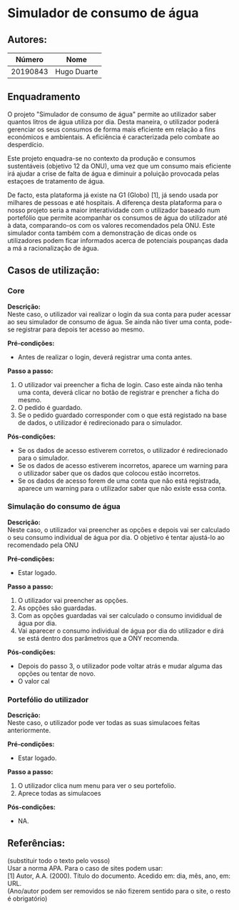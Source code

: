 # Simulador de consumo de água

## Autores:

| Número | Nome |
|--------|------|
|  20190843  | Hugo Duarte |

## Enquadramento

O projeto "Simulador de consumo de água" permite ao utilizador saber quantos litros de água utiliza por dia.
Desta maneira, o utilizador poderá gerenciar os seus consumos de forma mais eficiente em relação a fins económicos e ambientais. A eficiência é caracterizada pelo combate ao desperdício.

Este projeto enquadra-se no contexto da produção e consumos sustentáveis (objetivo 12 da ONU), uma vez que um consumo mais eficiente irá ajudar a crise de falta de água e diminuir a poluição provocada pelas estaçoes de tratamento de água.

De facto, esta plataforma já existe na G1 (Globo) [1], já sendo usada por milhares de pessoas e até hospitais. A diferença desta plataforma para o nosso projeto seria a maior interatividade com o utilizador baseado num portefólio que permite acompanhar os consumos de água do utilizador até à data, comparando-os com os valores recomendados pela ONU.
Este simulador conta também com a demonstração de dicas onde os utilizadores podem ficar informados acerca de potenciais poupanças dada a má a racionalização de água.


## Casos de utilização:

### Core
**Descrição:** \
Neste caso, o utilizador vai realizar o login da sua conta para puder acessar ao seu simulador de consumo de água. Se ainda não tiver uma conta, pode-se registrar para depois ter acesso ao mesmo.

**Pré-condições:**
- Antes de realizar o login, deverá registrar uma conta antes.

**Passo a passo:**
1. O utilizador vai preencher a ficha de login. Caso este ainda não tenha uma conta, deverá clicar no botão de registrar e prencher a ficha do mesmo.
2. O pedido é guardado.
3. Se o pedido guardado corresponder com o que está registado na base de dados, o utilizador é redirecionado para o simulador.

**Pós-condições:**
- Se os dados de acesso estiverem corretos, o utilizador é redirecionado para o simulador.
- Se os dados de acesso estiverem incorretos, aparece um warning para o utilizador saber que os dados que colocou estão incorretos.
- Se os dados de acesso forem de uma conta que não está registrada, aparece um warning para o utilizador saber que não existe essa conta.

### Simulação do consumo de água
**Descrição:** \
Neste caso, o utilizador vai preencher as opções e depois vai ser calculado o seu consumo individual de água por dia. O objetivo é tentar ajustá-lo ao recomendado pela ONU

**Pré-condições:**
- Estar logado.

**Passo a passo:**
1. O utilizador vai preencher as opções.
2. As opções são guardadas.
3. Com as opções guardadas vai ser calculado o consumo invididual de água por dia.
3. Vai aparecer o consumo individual de água por dia do utilizador e dirá se está dentro dos parâmetros que a ONY recomenda.

**Pós-condições:**
- Depois do passo 3, o utilizador pode voltar atrás e mudar alguma das opções ou tentar de novo.
- O valor cal

### Portefólio do utilizador
**Descrição:** \
Neste caso, o utilizador pode ver todas as suas simulacoes feitas anteriormente.

**Pré-condições:**
- Estar logado.

**Passo a passo:**
1. O utilizador clica num menu para ver o seu portefolio.
2. Aprece todas as simulacoes

**Pós-condições:**
- NA.

## Referências:
(substituir todo o texto pelo vosso) \
Usar a norma APA. Para o caso de sites podem usar: \
[1] Autor, A.A. (2000). Título do documento. Acedido em: dia, mês, ano, em: URL. \
(Ano/autor podem ser removidos se não fizerem sentido para o site, o resto é obrigatório)
